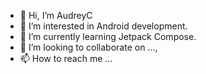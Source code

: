 - 👋 Hi, I’m AudreyC
- 👀 I’m interested in Android development.
- 🌱 I’m currently learning Jetpack Compose.
- 💞️ I’m looking to collaborate on ..., 
- 📫 How to reach me ...

<!---
audreyc06/audreyc06 is a ✨ special ✨ repository because its `README.md` (this file) appears on your GitHub profile.
You can click the Preview link to take a look at your changes.
--->
